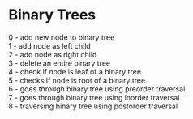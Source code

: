 # Binary Trees <br />
0 - add new node to binary tree <br />
1 - add node as left child <br />
2 - add node as right child <br />
3 - delete an entire binary tree <br />
4 - check if node is leaf of a binary tree <br />
5 - checks if node is root of a binary tree <br />
6 - goes through binary tree using preorder traversal <br />
7 - goes through binary tree using inorder traversal <br />
8 - traversing binary tree using postorder traversal <br />
